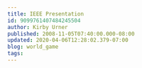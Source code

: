 ```yaml
---
title: IEEE Presentation
id: 9099761407484245504
author: Kirby Urner
published: 2008-11-05T07:40:00.000-08:00
updated: 2020-04-06T12:28:02.379-07:00
blog: world_game
tags: 
---
```


